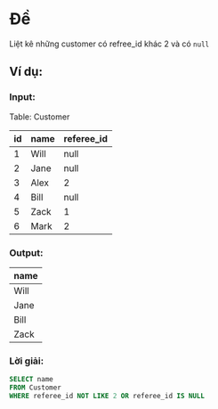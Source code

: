 # Đề

Liệt kê những customer có refree_id khác 2 và có `null`

## Ví dụ:

### Input:

Table: Customer

| id  | name | referee_id |
| --- | ---- | ---------- |
| 1   | Will | null       |
| 2   | Jane | null       |
| 3   | Alex | 2          |
| 4   | Bill | null       |
| 5   | Zack | 1          |
| 6   | Mark | 2          |

### Output:

| name |
| ---- |
| Will |
| Jane |
| Bill |
| Zack |

### Lời giải:

```sql
SELECT name
FROM Customer
WHERE referee_id NOT LIKE 2 OR referee_id IS NULL
```
